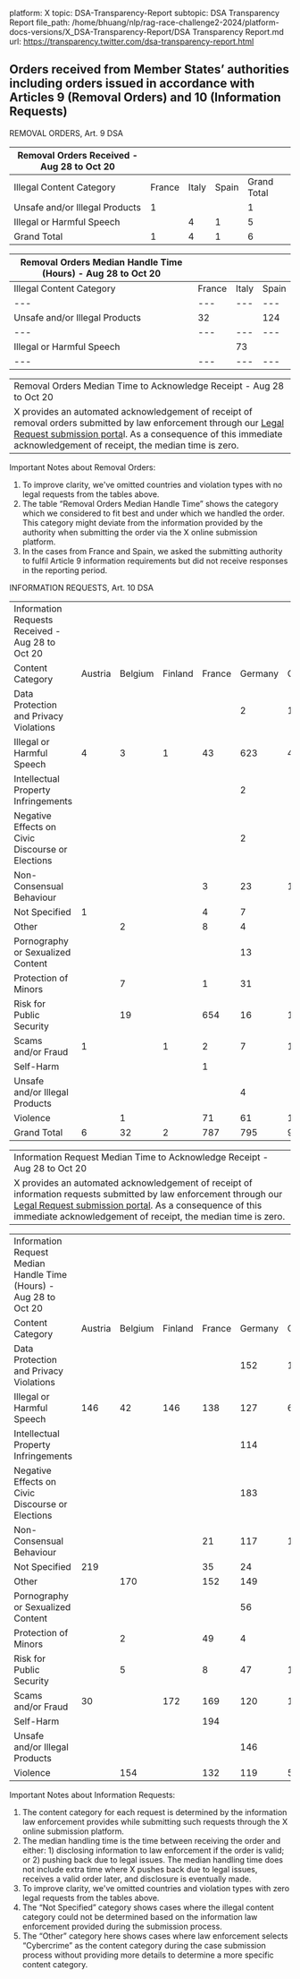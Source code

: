 platform: X
topic: DSA-Transparency-Report
subtopic: DSA Transparency Report
file_path: /home/bhuang/nlp/rag-race-challenge2-2024/platform-docs-versions/X_DSA-Transparency-Report/DSA Transparency Report.md
url: https://transparency.twitter.com/dsa-transparency-report.html


## Orders received from Member States’ authorities including orders issued in accordance with Articles 9 (Removal Orders) and 10 (Information Requests)

REMOVAL ORDERS, Art. 9 DSA

| Removal Orders Received - Aug 28 to Oct 20 |     |     |     |     |
| --- | --- | --- | --- | --- |
| Illegal Content Category | France | Italy | Spain | Grand Total |
| Unsafe and/or Illegal Products | 1   |     |     | 1   |
| Illegal or Harmful Speech |     | 4   | 1   | 5   |
| Grand Total | 1   | 4   | 1   | 6   |

| Removal Orders Median Handle Time (Hours) - Aug 28 to Oct 20 |     |     |     |
| --- | --- | --- | --- |
| Illegal Content Category | France | Italy | Spain |
| --- | --- | --- | --- |
| Unsafe and/or Illegal Products | 32  |     | 124 |
| --- | --- | --- | --- |
| Illegal or Harmful Speech |     | 73  |     |
| --- | --- | --- | --- |

|     |
| --- |
| Removal Orders Median Time to Acknowledge Receipt - Aug 28 to Oct 20 |     |     |     |     |     |     |     |     |     |     |     |     |     |
| X provides an automated acknowledgement of receipt of removal orders submitted by law enforcement through our [Legal Request submission porta](https://www.google.com/url?q=https://legalrequests.twitter.com/forms/landing_disclaimer&sa=D&source=editors&ust=1700092925289587&usg=AOvVaw0fjHXz41A0Y4UKXZIIj3_S)l. As a consequence of this immediate acknowledgement of receipt, the median time is zero. |     |     |     |     |     |     |     |     |     |     |     |     |     |

Important Notes about Removal Orders:

1. To improve clarity, we've omitted countries and violation types with no legal requests from the tables above.
2. The table “Removal Orders Median Handle Time” shows the category which we considered to fit best and under which we handled the order. This category might deviate from the information provided by the authority when submitting the order via the X online submission platform.
3. In the cases from France and Spain, we asked the submitting authority to fulfil Article 9 information requirements but did not receive responses in the reporting period.

INFORMATION REQUESTS, Art. 10 DSA

|     |     |     |     |     |     |     |     |     |     |     |     |     |     |     |     |
| --- | --- | --- | --- | --- | --- | --- | --- | --- | --- | --- | --- | --- | --- | --- | --- |
| Information Requests Received - Aug 28 to Oct 20 |     |     |     |     |     |     |     |     |     |     |     |     |     |     |     |
| Content Category | Austria | Belgium | Finland | France | Germany | Greece | Hungary | Ireland | Italy | Malta | Netherlands | Poland | Portugal | Spain | Grand Total |
| Data Protection and Privacy Violations |     |     |     |     | 2   | 1   |     |     | 1   |     |     |     |     | 1   | 5   |
| Illegal or Harmful Speech | 4   | 3   | 1   | 43  | 623 | 4   |     | 1   | 6   |     |     | 9   |     | 6   | 700 |
| Intellectual Property Infringements |     |     |     |     | 2   |     |     |     |     |     |     |     |     | 1   | 3   |
| Negative Effects on Civic Discourse or Elections |     |     |     |     | 2   |     |     |     |     |     |     | 1   |     |     | 3   |
| Non-Consensual Behaviour |     |     |     | 3   | 23  | 1   |     |     |     |     |     |     |     | 1   | 28  |
| Not Specified | 1   |     |     | 4   | 7   |     | 1   |     |     |     |     | 3   |     | 4   | 20  |
| Other |     | 2   |     | 8   | 4   |     |     |     |     |     |     | 1   | 1   |     | 16  |
| Pornography or Sexualized Content |     |     |     |     | 13  |     |     |     |     |     |     |     |     |     | 13  |
| Protection of Minors |     | 7   |     | 1   | 31  |     |     |     | 2   |     |     | 1   | 1   |     | 43  |
| Risk for Public Security |     | 19  |     | 654 | 16  | 1   |     |     | 17  | 1   | 1   |     |     | 7   | 716 |
| Scams and/or Fraud | 1   |     | 1   | 2   | 7   | 1   |     | 1   | 1   |     |     |     |     | 1   | 15  |
| Self-Harm |     |     |     | 1   |     |     |     |     |     |     |     |     |     |     | 1   |
| Unsafe and/or Illegal Products |     |     |     |     | 4   |     |     |     |     |     |     |     |     | 2   | 6   |
| Violence |     | 1   |     | 71  | 61  | 1   |     | 2   | 6   |     | 8   | 7   | 1   | 1   | 159 |
| Grand Total | 6   | 32  | 2   | 787 | 795 | 9   | 1   | 4   | 33  | 1   | 9   | 22  | 3   | 24  | 1,728 |

|     |
| --- |
| Information Request Median Time to Acknowledge Receipt - Aug 28 to Oct 20 |     |     |     |     |     |     |     |     |     |     |     |     |     |
| X provides an automated acknowledgement of receipt of information requests submitted by law enforcement through our [Legal Request submission portal](https://www.google.com/url?q=https://legalrequests.twitter.com/forms/landing_disclaimer&sa=D&source=editors&ust=1700092925357860&usg=AOvVaw1AFoki2ueF9JKTZcr1u5jZ). As a consequence of this immediate acknowledgement of receipt, the median time is zero. |     |     |     |     |     |     |     |     |     |     |     |     |     |

|     |     |     |     |     |     |     |     |     |     |     |     |     |     |     |
| --- | --- | --- | --- | --- | --- | --- | --- | --- | --- | --- | --- | --- | --- | --- |
| Information Request Median Handle Time (Hours) - Aug 28 to Oct 20 |     |     |     |     |     |     |     |     |     |     |     |     |     |     |
| Content Category | Austria | Belgium | Finland | France | Germany | Greece | Hungary | Ireland | Italy | Malta | Netherlands | Poland | Portugal | Spain |
| Data Protection and Privacy Violations |     |     |     |     | 152 | 141 |     |     | 146 |     |     |     |     | 173 |
| Illegal or Harmful Speech | 146 | 42  | 146 | 138 | 127 | 64  |     | 73  | 164 |     |     | 78  |     | 129 |
| Intellectual Property Infringements |     |     |     |     | 114 |     |     |     |     |     |     |     |     | 175 |
| Negative Effects on Civic Discourse or Elections |     |     |     |     | 183 |     |     |     |     |     |     | 20  |     |     |
| Non-Consensual Behaviour |     |     |     | 21  | 117 | 124 |     |     |     |     |     |     |     | 170 |
| Not Specified | 219 |     |     | 35  | 24  |     | 5   |     |     |     |     | 1   |     | 2   |
| Other |     | 170 |     | 152 | 149 |     |     |     |     |     |     | 2   | 165 |     |
| Pornography or Sexualized Content |     |     |     |     | 56  |     |     |     |     |     |     |     |     |     |
| Protection of Minors |     | 2   |     | 49  | 4   |     |     |     | 2   |     |     | 26  | 209 |     |
| Risk for Public Security |     | 5   |     | 8   | 47  | 18  |     |     | 149 | 43  | 126 |     |     | 74  |
| Scams and/or Fraud | 30  |     | 172 | 169 | 120 | 120 |     | 20  | 124 |     |     |     |     | 73  |
| Self-Harm |     |     |     | 194 |     |     |     |     |     |     |     |     |     |     |
| Unsafe and/or Illegal Products |     |     |     |     | 146 |     |     |     |     |     |     |     |     | 126 |
| Violence |     | 154 |     | 132 | 119 | 51  |     | 19  | 147 |     | 19  | 48  | 241 | 190 |

Important Notes about Information Requests:

1. The content category for each request is determined by the information law enforcement provides while submitting such requests through the X online submission platform.
2. The median handling time is the time between receiving the order and either: 1) disclosing information to law enforcement if the order is valid; or 2) pushing back due to legal issues. The median handling time does not include extra time where X pushes back due to legal issues, receives a valid order later, and disclosure is eventually made.
3. To improve clarity, we've omitted countries and violation types with zero legal requests from the tables above.
4. The “Not Specified” category shows cases where the illegal content category could not be determined based on the information law enforcement provided during the submission process.
5. The “Other” category here shows cases where law enforcement selects “Cybercrime” as the content category during the case submission process without providing more details to determine a more specific content category.